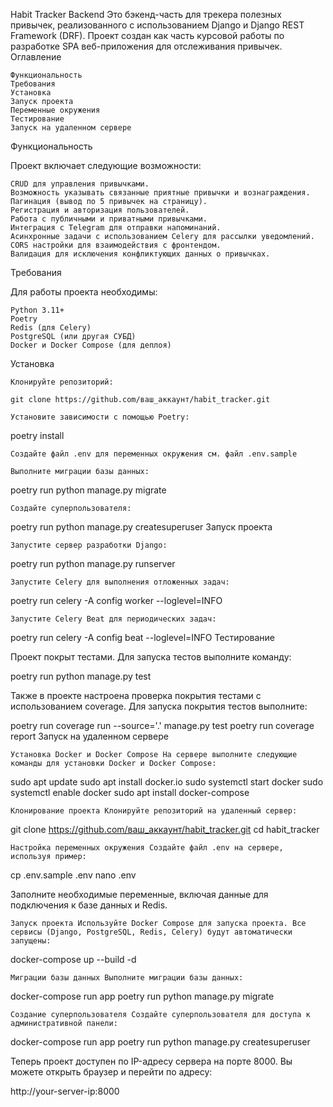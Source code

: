 Habit Tracker Backend Это бэкенд-часть для трекера полезных привычек, реализованного с использованием Django и Django REST Framework (DRF). Проект создан как часть курсовой работы по разработке SPA веб-приложения для отслеживания привычек.
Оглавление

    Функциональность
    Требования
    Установка
    Запуск проекта
    Переменные окружения
    Тестирование
    Запуск на удаленном сервере

Функциональность

Проект включает следующие возможности:

    CRUD для управления привычками.
    Возможность указывать связанные приятные привычки и вознаграждения.
    Пагинация (вывод по 5 привычек на страницу).
    Регистрация и авторизация пользователей.
    Работа с публичными и приватными привычками.
    Интеграция с Telegram для отправки напоминаний.
    Асинхронные задачи с использованием Celery для рассылки уведомлений.
    CORS настройки для взаимодействия с фронтендом.
    Валидация для исключения конфликтующих данных о привычках.

Требования

Для работы проекта необходимы:

    Python 3.11+
    Poetry
    Redis (для Celery)
    PostgreSQL (или другая СУБД)
    Docker и Docker Compose (для деплоя)

Установка

    Клонируйте репозиторий:

    git clone https://github.com/ваш_аккаунт/habit_tracker.git

    Установите зависимости с помощью Poetry:

poetry install

    Создайте файл .env для переменных окружения см. файл .env.sample

    Выполните миграции базы данных:

poetry run python manage.py migrate

    Создайте суперпользователя:

poetry run python manage.py createsuperuser
Запуск проекта

    Запустите сервер разработки Django:

poetry run python manage.py runserver

    Запустите Celery для выполнения отложенных задач:

poetry run celery -A config worker --loglevel=INFO

    Запустите Celery Beat для периодических задач:

poetry run celery -A config beat --loglevel=INFO
Тестирование

Проект покрыт тестами. Для запуска тестов выполните команду:

poetry run python manage.py test

Также в проекте настроена проверка покрытия тестами с использованием coverage. Для запуска покрытия тестов выполните:

poetry run coverage run --source='.' manage.py test poetry run coverage report
Запуск на удаленном сервере

    Установка Docker и Docker Compose На сервере выполните следующие команды для установки Docker и Docker Compose:

sudo apt update sudo apt install docker.io sudo systemctl start docker sudo systemctl enable docker sudo apt install docker-compose

    Клонирование проекта Клонируйте репозиторий на удаленный сервер:

git clone https://github.com/ваш_аккаунт/habit_tracker.git cd habit_tracker

    Настройка переменных окружения Создайте файл .env на сервере, используя пример:

cp .env.sample .env nano .env

Заполните необходимые переменные, включая данные для подключения к базе данных и Redis.

    Запуск проекта Используйте Docker Compose для запуска проекта. Все сервисы (Django, PostgreSQL, Redis, Celery) будут автоматически запущены:

docker-compose up --build -d

    Миграции базы данных Выполните миграции базы данных:

docker-compose run app poetry run python manage.py migrate

    Создание суперпользователя Создайте суперпользователя для доступа к административной панели:

docker-compose run app poetry run python manage.py createsuperuser

Теперь проект доступен по IP-адресу сервера на порте 8000. Вы можете открыть браузер и перейти по адресу:

http://your-server-ip:8000
